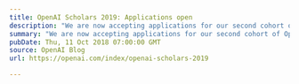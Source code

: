 ```yaml
---
title: OpenAI Scholars 2019: Applications open
description: "We are now accepting applications for our second cohort of OpenAI Scholars, a program where we provide 6–10 stipends and mentorship to individuals from underrepresented groups to study deep learning full-time for 3 months and open-source a project."
summary: "We are now accepting applications for our second cohort of OpenAI Scholars, a program where we provide 6–10 stipends and mentorship to individuals from underrepresented groups to study deep learning full-time for 3 months and open-source a project."
pubDate: Thu, 11 Oct 2018 07:00:00 GMT
source: OpenAI Blog
url: https://openai.com/index/openai-scholars-2019

---
```


